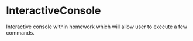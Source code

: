# InteractiveConsole
Interactive console within homework which will allow user to execute a few commands.
